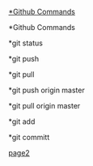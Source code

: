[*Github Commands](https://kevpro718.github.io/Learning-Journal/topics-learned.md)

*Github Commands


*git status

*git push

*git pull

*git push origin master

*git pull origin master

*git add

*git committ

[page2](README.md)
